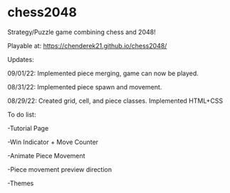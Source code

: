 # chess2048
Strategy/Puzzle game combining chess and 2048!

Playable at: https://chenderek21.github.io/chess2048/

Updates:

09/01/22: Implemented piece merging, game can now be played. 

08/31/22: Implemented piece spawn and movement.

08/29/22: Created grid, cell, and piece classes. Implemented HTML+CSS

To do list: 

-Tutorial Page

-Win Indicator + Move Counter

-Animate Piece Movement 

-Piece movement preview direction

-Themes 
